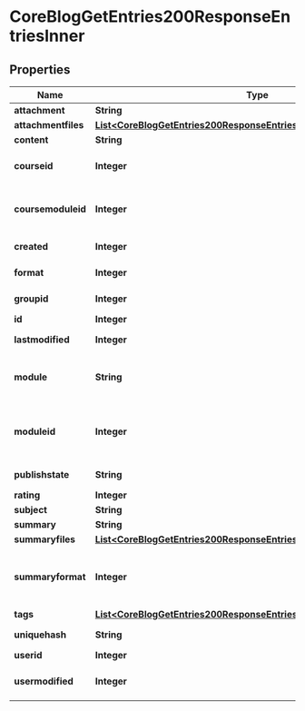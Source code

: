 

# CoreBlogGetEntries200ResponseEntriesInner


## Properties

| Name | Type | Description | Notes |
|------------ | ------------- | ------------- | -------------|
|**attachment** | **String** | Post atachment. |  [optional] |
|**attachmentfiles** | [**List&lt;CoreBlogGetEntries200ResponseEntriesInnerAttachmentfilesInner&gt;**](CoreBlogGetEntries200ResponseEntriesInnerAttachmentfilesInner.md) |  |  [optional] |
|**content** | **String** | Post content. |  [optional] |
|**courseid** | **Integer** | Course where the post was created. |  [optional] |
|**coursemoduleid** | **Integer** | Course module id where the post was created. |  [optional] |
|**created** | **Integer** | When it was created. |  [optional] |
|**format** | **Integer** | Post content format. |  [optional] |
|**groupid** | **Integer** | Group post was created for. |  [optional] |
|**id** | **Integer** | Post/entry id. |  [optional] |
|**lastmodified** | **Integer** | When it was last modified. |  [optional] |
|**module** | **String** | Where it was published the post (blog, blog_external...). |  [optional] |
|**moduleid** | **Integer** | Module id where the post was created (not used anymore). |  [optional] |
|**publishstate** | **String** | Post publish state. |  [optional] |
|**rating** | **Integer** | Post rating. |  [optional] |
|**subject** | **String** | Post subject. |  [optional] |
|**summary** | **String** | Post summary. |  [optional] |
|**summaryfiles** | [**List&lt;CoreBlogGetEntries200ResponseEntriesInnerSummaryfilesInner&gt;**](CoreBlogGetEntries200ResponseEntriesInnerSummaryfilesInner.md) |  |  [optional] |
|**summaryformat** | **Integer** | summary format (1 &#x3D; HTML, 0 &#x3D; MOODLE, 2 &#x3D; PLAIN, or 4 &#x3D; MARKDOWN) |  [optional] |
|**tags** | [**List&lt;CoreBlogGetEntries200ResponseEntriesInnerTagsInner&gt;**](CoreBlogGetEntries200ResponseEntriesInnerTagsInner.md) |  |  [optional] |
|**uniquehash** | **String** | Post unique hash. |  [optional] |
|**userid** | **Integer** | Post author. |  [optional] |
|**usermodified** | **Integer** | User that updated the post. |  [optional] |



